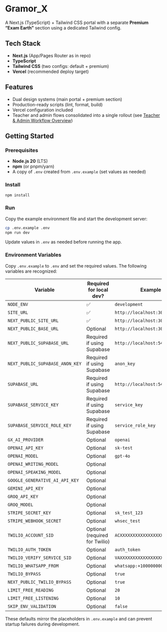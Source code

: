 # Gramor_X

A Next.js (TypeScript) + Tailwind CSS portal with a separate **Premium “Exam Earth”** section using a dedicated Tailwind config.

## Tech Stack
- **Next.js** (App/Pages Router as in repo)
- **TypeScript**
- **Tailwind CSS** (two configs: default + premium)
- **Vercel** (recommended deploy target)

## Features
- Dual design systems (main portal + premium section)
- Production-ready scripts (lint, format, build)
- Vercel configuration included
- Teacher and admin flows consolidated into a single rollout (see [Teacher & Admin Workflow Overview](docs/teacher-admin-overview.md))

## Getting Started

### Prerequisites
- **Node.js 20** (LTS)
- **npm** (or pnpm/yarn)
- A copy of `.env` created from `.env.example` (set values as needed)

### Install
```bash
npm install

```

### Run

Copy the example environment file and start the development server:

```bash
cp .env.example .env
npm run dev
```

Update values in `.env` as needed before running the app.

### Environment Variables
Copy `.env.example` to `.env` and set the required values. The following variables are recognized:

| Variable | Required for local dev? | Example value |
| --- | --- | --- |
| `NODE_ENV` | ✅ | `development` |
| `SITE_URL` | ✅ | `http://localhost:3000` |
| `NEXT_PUBLIC_SITE_URL` | ✅ | `http://localhost:3000` |
| `NEXT_PUBLIC_BASE_URL` | Optional | `http://localhost:3000` |
| `NEXT_PUBLIC_SUPABASE_URL` | Required if using Supabase | `http://localhost:54321` |
| `NEXT_PUBLIC_SUPABASE_ANON_KEY` | Required if using Supabase | `anon_key` |
| `SUPABASE_URL` | Required if using Supabase | `http://localhost:54321` |
| `SUPABASE_SERVICE_KEY` | Required if using Supabase | `service_key` |
| `SUPABASE_SERVICE_ROLE_KEY` | Required if using Supabase | `service_role_key` |
| `GX_AI_PROVIDER` | Optional | `openai` |
| `OPENAI_API_KEY` | Optional | `sk-test` |
| `OPENAI_MODEL` | Optional | `gpt-4o` |
| `OPENAI_WRITING_MODEL` | Optional |  |
| `OPENAI_SPEAKING_MODEL` | Optional |  |
| `GOOGLE_GENERATIVE_AI_API_KEY` | Optional |  |
| `GEMINI_API_KEY` | Optional |  |
| `GROQ_API_KEY` | Optional |  |
| `GROQ_MODEL` | Optional |  |
| `STRIPE_SECRET_KEY` | Optional | `sk_test_123` |
| `STRIPE_WEBHOOK_SECRET` | Optional | `whsec_test` |
| `TWILIO_ACCOUNT_SID` | Optional (required for Twilio) | `ACXXXXXXXXXXXXXXXXXXXXXXXXXXXXXXXX` |
| `TWILIO_AUTH_TOKEN` | Optional | `auth_token` |
| `TWILIO_VERIFY_SERVICE_SID` | Optional | `VAXXXXXXXXXXXXXXXXXXXXXXXXXXXXXXXX` |
| `TWILIO_WHATSAPP_FROM` | Optional | `whatsapp:+10000000000` |
| `TWILIO_BYPASS` | Optional | `true` |
| `NEXT_PUBLIC_TWILIO_BYPASS` | Optional | `true` |
| `LIMIT_FREE_READING` | Optional | `20` |
| `LIMIT_FREE_LISTENING` | Optional | `10` |
| `SKIP_ENV_VALIDATION` | Optional | `false` |

These defaults mirror the placeholders in `.env.example` and can prevent startup failures during development.


